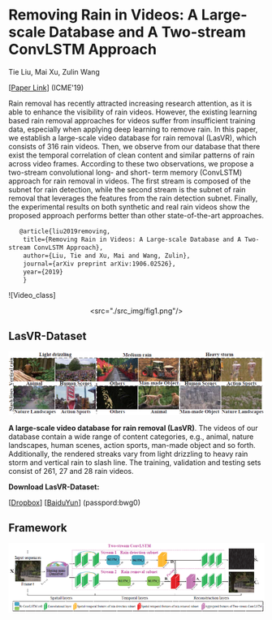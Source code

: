 # Removing Rain in Videos: A Large-scale Database and A Two-stream ConvLSTM Approach

Tie Liu, Mai Xu, Zulin Wang

[[Paper Link](https://arxiv.org/abs/1906.02526)] (ICME'19)

Rain removal has recently attracted increasing research attention, as it is able to enhance the visibility of rain videos. However, the existing learning based rain removal approaches for videos suffer from insufficient training data, especially when applying deep learning to remove rain. In this paper, we establish a large-scale video database for rain removal (LasVR), which consists of 316 rain videos. Then, we observe from our database that there exist the temporal correlation of clean content and similar patterns of rain across video frames. According to these two observations, we propose a two-stream convolutional long- and short- term memory (ConvLSTM) approach for rain removal in videos. The first stream is composed of the subnet for rain detection, while the second stream is the subnet of rain removal that leverages the features from the rain detection subnet. Finally, the experimental results on both synthetic and real rain videos show the proposed approach performs better than other state-of-the-art approaches.

       @article{liu2019removing,
        title={Removing Rain in Videos: A Large-scale Database and A Two-stream ConvLSTM Approach},
        author={Liu, Tie and Xu, Mai and Wang, Zulin},
        journal={arXiv preprint arXiv:1906.02526},
        year={2019}
        }

![Video_class]<div align=center><src="./src_img/fig1.png"/></div>
       


## LasVR-Dataset
![Video_class](./src_img/dataset_example.png)

**A large-scale video database for rain removal (LasVR)**. The videos of our database contain a wide range of content categories, e.g., animal, nature landscapes, human scenes, action sports, man-made object and so forth. Additionally, the rendered streaks vary from light drizzling to heavy rain storm and vertical rain to slash line. The training, validation and testing sets consist of 261, 27 and 28 rain videos.

**Download LasVR-Dataset:**

[[Dropbox](https://www.dropbox.com/s/cf1q283dvwvpby9/LasVR.zip?dl=0)]     [[BaiduYun](https://pan.baidu.com/s/1uyrCiK7rtFzOYKGBaf_D5w)] (passpord:bwg0)

## Framework
![Video_class](./src_img/framework.png)
